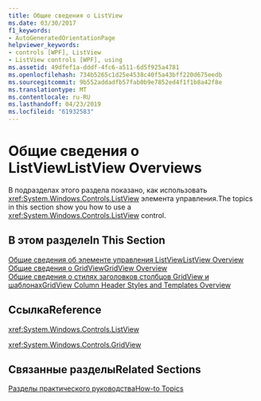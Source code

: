 ```yaml
---
title: Общие сведения о ListView
ms.date: 03/30/2017
f1_keywords:
- AutoGeneratedOrientationPage
helpviewer_keywords:
- controls [WPF], ListView
- ListView controls [WPF], using
ms.assetid: 49dfef1a-dddf-4fc6-a511-6d5f925a4781
ms.openlocfilehash: 734b5265c1d25e4538c40f5a43bff220d675eedb
ms.sourcegitcommit: 9b552addadfb57fab0b9e7852ed4f1f1b8a42f8e
ms.translationtype: MT
ms.contentlocale: ru-RU
ms.lasthandoff: 04/23/2019
ms.locfileid: "61932583"
---
```

# <a name="listview-overviews"></a><span data-ttu-id="ebe08-102">Общие сведения о ListView</span><span class="sxs-lookup"><span data-stu-id="ebe08-102">ListView Overviews</span></span>
<span data-ttu-id="ebe08-103">В подразделах этого раздела показано, как использовать <xref:System.Windows.Controls.ListView> элемента управления.</span><span class="sxs-lookup"><span data-stu-id="ebe08-103">The topics in this section show you how to use a <xref:System.Windows.Controls.ListView> control.</span></span>  
  
## <a name="in-this-section"></a><span data-ttu-id="ebe08-104">В этом разделе</span><span class="sxs-lookup"><span data-stu-id="ebe08-104">In This Section</span></span>  
 [<span data-ttu-id="ebe08-105">Общие сведения об элементе управления ListView</span><span class="sxs-lookup"><span data-stu-id="ebe08-105">ListView Overview</span></span>](listview-overview.md)  
 [<span data-ttu-id="ebe08-106">Общие сведения о GridView</span><span class="sxs-lookup"><span data-stu-id="ebe08-106">GridView Overview</span></span>](gridview-overview.md)  
 [<span data-ttu-id="ebe08-107">Общие сведения о стилях заголовков столбцов GridView и шаблонах</span><span class="sxs-lookup"><span data-stu-id="ebe08-107">GridView Column Header Styles and Templates Overview</span></span>](gridview-column-header-styles-and-templates-overview.md)  
  
## <a name="reference"></a><span data-ttu-id="ebe08-108">Ссылка</span><span class="sxs-lookup"><span data-stu-id="ebe08-108">Reference</span></span>  
 <xref:System.Windows.Controls.ListView>  
  
 <xref:System.Windows.Controls.GridView>  
  
## <a name="related-sections"></a><span data-ttu-id="ebe08-109">Связанные разделы</span><span class="sxs-lookup"><span data-stu-id="ebe08-109">Related Sections</span></span>  
 [<span data-ttu-id="ebe08-110">Разделы практического руководства</span><span class="sxs-lookup"><span data-stu-id="ebe08-110">How-to Topics</span></span>](listview-how-to-topics.md)
